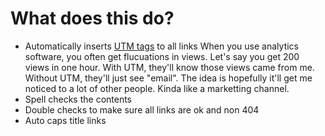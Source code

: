 # What does this do?
* Automatically inserts [UTM tags](https://ga-dev-tools.appspot.com/campaign-url-builder/) to all links
When you use analytics software, you often get flucuations in views. Let's say you get 200 views in one hour. With UTM, they'll know those views came from me. Without UTM, they'll just see "email". The idea is hopefully it'll get me noticed to a lot of other people. Kinda like a marketting channel.
* Spell checks the contents
* Double checks to make sure all links are ok and non 404
* Auto caps title links
